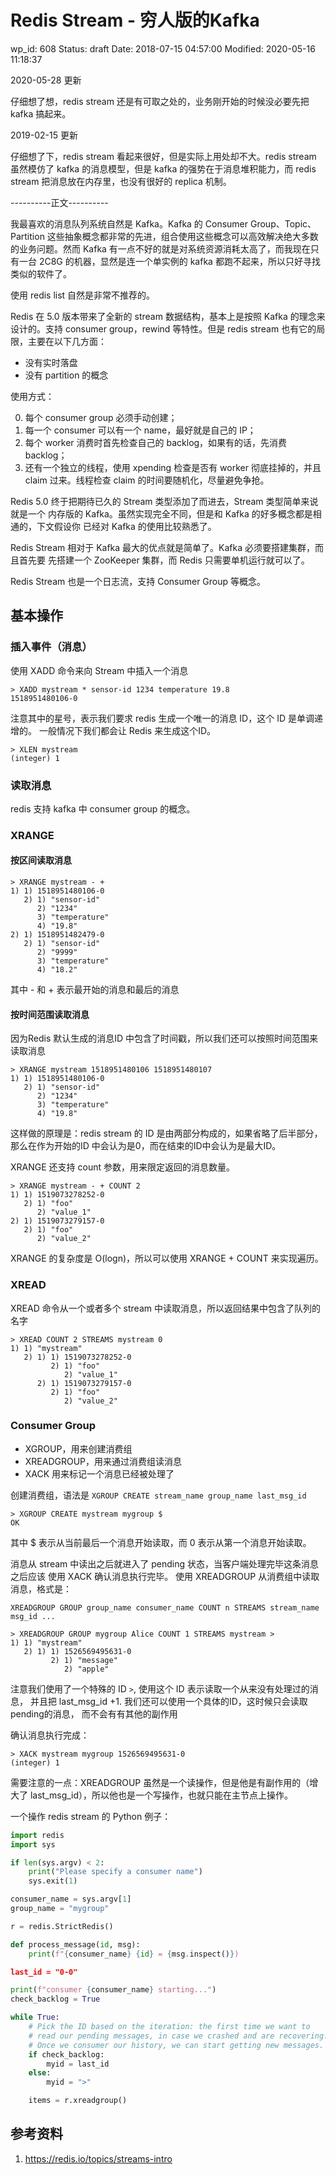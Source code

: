 # Redis Stream - 穷人版的Kafka


wp_id: 608
Status: draft
Date: 2018-07-15 04:57:00
Modified: 2020-05-16 11:18:37

2020-05-28 更新

仔细想了想，redis stream 还是有可取之处的，业务刚开始的时候没必要先把 kafka 搞起来。

2019-02-15 更新

仔细想了下，redis stream 看起来很好，但是实际上用处却不大。redis stream 虽然模仿了 kafka 的消息模型，但是 kafka 的强势在于消息堆积能力，而 redis stream 把消息放在内存里，也没有很好的 replica 机制。

----------正文----------

我最喜欢的消息队列系统自然是 Kafka。Kafka 的 Consumer Group、Topic、Partition 这些抽象概念都非常的先进，组合使用这些概念可以高效解决绝大多数的业务问题。然而 Kafka 有一点不好的就是对系统资源消耗太高了，而我现在只有一台 2C8G 的机器，显然是连一个单实例的 kafka 都跑不起来，所以只好寻找类似的软件了。

使用 redis list 自然是非常不推荐的。

Redis 在 5.0 版本带来了全新的 stream 数据结构，基本上是按照 Kafka 的理念来设计的。支持 consumer group，rewind 等特性。但是 redis stream 也有它的局限，主要在以下几方面：

- 没有实时落盘
- 没有 partition 的概念

使用方式：

0. 每个 consumer group 必须手动创建；
1. 每一个 consumer 可以有一个 name，最好就是自己的 IP；
2. 每个 worker 消费时首先检查自己的 backlog，如果有的话，先消费 backlog；
3. 还有一个独立的线程，使用 xpending 检查是否有 worker 彻底挂掉的，并且 claim 过来。线程检查 claim 的时间要随机化，尽量避免争抢。


Redis 5.0 终于把期待已久的 Stream 类型添加了而进去，Stream 类型简单来说就是一个
内存版的 Kafka。虽然实现完全不同，但是和 Kafka 的好多概念都是相通的，下文假设你
已经对 Kafka 的使用比较熟悉了。

Redis Stream 相对于 Kafka 最大的优点就是简单了。Kafka 必须要搭建集群，而且首先要
先搭建一个 ZooKeeper 集群，而 Redis 只需要单机运行就可以了。

Redis Stream 也是一个日志流，支持 Consumer Group 等概念。

## 基本操作

### 插入事件（消息）

使用 XADD 命令来向 Stream  中插入一个消息

```
> XADD mystream * sensor-id 1234 temperature 19.8
1518951480106-0
```

注意其中的星号，表示我们要求 redis 生成一个唯一的消息 ID，这个 ID 是单调递增的。
一般情况下我们都会让 Redis 来生成这个ID。

```
> XLEN mystream
(integer) 1
```

### 读取消息

redis 支持 kafka 中 consumer group 的概念。

### XRANGE

#### 按区间读取消息

```
> XRANGE mystream - +
1) 1) 1518951480106-0
   2) 1) "sensor-id"
      2) "1234"
      3) "temperature"
      4) "19.8"
2) 1) 1518951482479-0
   2) 1) "sensor-id"
      2) "9999"
      3) "temperature"
      4) "18.2"
```

其中 - 和 + 表示最开始的消息和最后的消息

#### 按时间范围读取消息

因为Redis 默认生成的消息ID 中包含了时间戳，所以我们还可以按照时间范围来读取消息

```
> XRANGE mystream 1518951480106 1518951480107
1) 1) 1518951480106-0
   2) 1) "sensor-id"
      2) "1234"
      3) "temperature"
      4) "19.8"
```

这样做的原理是：redis stream 的 ID 是由两部分构成的，如果省略了后半部分，那么在作为开始的ID
中会认为是0，而在结束的ID中会认为是最大ID。

XRANGE 还支持 count 参数，用来限定返回的消息数量。

```
> XRANGE mystream - + COUNT 2
1) 1) 1519073278252-0
   2) 1) "foo"
      2) "value_1"
2) 1) 1519073279157-0
   2) 1) "foo"
      2) "value_2"
```

XRANGE 的复杂度是 O(logn)，所以可以使用 XRANGE + COUNT 来实现遍历。

### XREAD

XREAD 命令从一个或者多个 stream 中读取消息，所以返回结果中包含了队列的名字
```
> XREAD COUNT 2 STREAMS mystream 0
1) 1) "mystream"
   2) 1) 1) 1519073278252-0
         2) 1) "foo"
            2) "value_1"
      2) 1) 1519073279157-0
         2) 1) "foo"
            2) "value_2"
```

### Consumer Group

- XGROUP，用来创建消费组
- XREADGROUP，用来通过消费组读消息
- XACK 用来标记一个消息已经被处理了

创建消费组，语法是 `XGROUP CREATE stream_name group_name last_msg_id`

```
> XGROUP CREATE mystream mygroup $
OK
```

其中 $ 表示从当前最后一个消息开始读取，而 0 表示从第一个消息开始读取。

消息从 stream 中读出之后就进入了 pending 状态，当客户端处理完毕这条消息之后应该
使用 XACK 确认消息执行完毕。
使用 XREADGROUP 从消费组中读取消息，格式是：

```
XREADGROUP GROUP group_name consumer_name COUNT n STREAMS stream_name msg_id ...
```

```
> XREADGROUP GROUP mygroup Alice COUNT 1 STREAMS mystream >
1) 1) "mystream"
   2) 1) 1) 1526569495631-0
         2) 1) "message"
            2) "apple"
```

注意我们使用了一个特殊的 ID `>`, 使用这个 ID 表示读取一个从来没有处理过的消息，
并且把 last_msg_id +1. 我们还可以使用一个具体的ID，这时候只会读取pending的消息，
而不会有有其他的副作用


确认消息执行完成：

```
> XACK mystream mygroup 1526569495631-0
(integer) 1
```

需要注意的一点：XREADGROUP 虽然是一个读操作，但是他是有副作用的（增大了
last_msg_id），所以他也是一个写操作，也就只能在主节点上操作。

一个操作 redis stream 的 Python 例子：

```py
import redis
import sys

if len(sys.argv) < 2:
    print("Please specify a consumer name")
    sys.exit(1)

consumer_name = sys.argv[1]
group_name = "mygroup"

r = redis.StrictRedis()

def process_message(id, msg):
    print(f"{consumer_name} {id} = {msg.inspect()})

last_id = "0-0"

print(f"consumer {consumer_name} starting...")
check_backlog = True

while True:
    # Pick the ID based on the iteration: the first time we want to
    # read our pending messages, in case we crashed and are recovering.
    # Once we consumer our history, we can start getting new messages.
    if check_backlog:
        myid = last_id
    else:
        myid = ">"

    items = r.xreadgroup()

```

## 参考资料

1. https://redis.io/topics/streams-intro